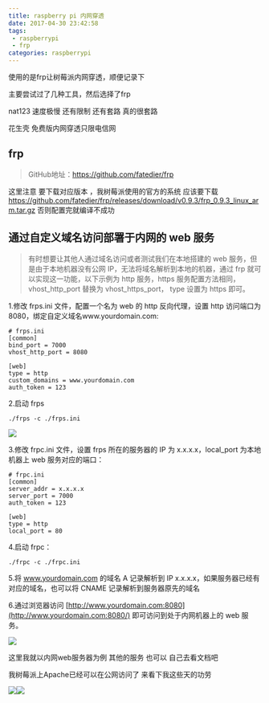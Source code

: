 ```yaml
---
title: raspberry pi 内网穿透
date: 2017-04-30 23:42:58
tags: 
 - raspberrypi
 - frp
categories: raspberrypi
---
```


使用的是frp让树莓派内网穿透，顺便记录下

主要尝试过了几种工具，然后选择了frp

nat123 速度极慢 还有限制 还有套路 真的很套路

花生壳 免费版内网穿透只限电信网

<!-- more -->

## frp

> GitHub地址：<https://github.com/fatedier/frp>

这里注意 要下载对应版本 ，我树莓派使用的官方的系统 应该要下载 <https://github.com/fatedier/frp/releases/download/v0.9.3/frp_0.9.3_linux_arm.tar.gz> 否则配置完就编译不成功

## 通过自定义域名访问部署于内网的 web 服务

> 有时想要让其他人通过域名访问或者测试我们在本地搭建的 web 服务，但是由于本地机器没有公网 IP，无法将域名解析到本地的机器，通过 frp 就可以实现这一功能，以下示例为 http 服务，https 服务配置方法相同， vhost_http_port 替换为 vhost_https_port， type 设置为 https 即可。

1.修改 frps.ini 文件，配置一个名为 web 的 http 反向代理，设置 http 访问端口为 8080，绑定自定义域名www.yourdomain.com:

```
# frps.ini
[common]
bind_port = 7000
vhost_http_port = 8080

[web]
type = http
custom_domains = www.yourdomain.com
auth_token = 123
```



2.启动 frps

```
./frps -c ./frps.ini
```



![](https://ww1.sinaimg.cn/large/007i4MEmgy1g0wyw7nik9j31g40kutgn.jpg)

3.修改 frpc.ini 文件，设置 frps 所在的服务器的 IP 为 x.x.x.x，local_port 为本地机器上 web 服务对应的端口：

```
# frpc.ini
[common]
server_addr = x.x.x.x
server_port = 7000
auth_token = 123

[web]
type = http
local_port = 80
```



4.启动 frpc：

```
./frpc -c ./frpc.ini
```



5.将 www.yourdomain.com 的域名 A 记录解析到 IP x.x.x.x，如果服务器已经有对应的域名，也可以将 CNAME 记录解析到服务器原先的域名

6.通过浏览器访问 [http://www.yourdomain.com:8080](http://www.yourdomain.com:8080/) 即可访问到处于内网机器上的 web 服务。

![](https://ww1.sinaimg.cn/large/007i4MEmgy1g0wywn35y4j31160m843z.jpg)

这里我就以内网web服务器为例 其他的服务 也可以 自己去看文档吧

我树莓派上Apache已经可以在公网访问了 来看下我这些天的功劳

![](https://ww1.sinaimg.cn/large/007i4MEmgy1g0wywzacf1j30ng15eabv.jpg)![](https://ww1.sinaimg.cn/large/007i4MEmgy1g0wyxujfw5j30ni15e0uc.jpg)